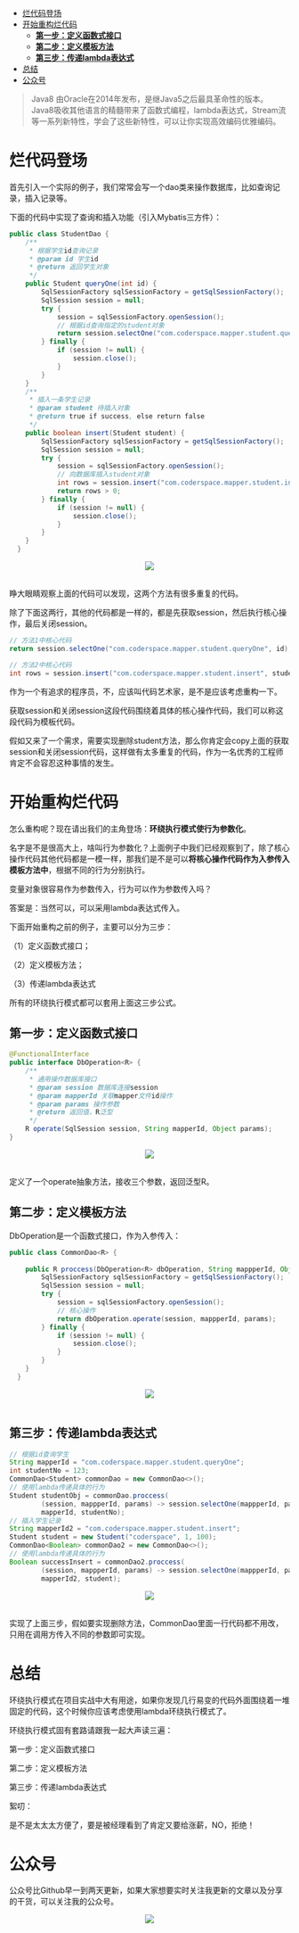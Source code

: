 <!-- MarkdownTOC -->

- [烂代码登场](#烂代码登场)
- [开始重构烂代码](#开始重构烂代码)
    - [**第一步：定义函数式接口**](#第一步：定义函数式接口)
    - [**第二步：定义模板方法**](#第二步：定义模板方法)
    - [**第三步：传递lambda表达式**](#第三步：传递lambda表达式)
- [总结](#总结)
- [公众号](#公众号)

<!-- /MarkdownTOC -->

>Java8 由Oracle在2014年发布，是继Java5之后最具革命性的版本。
>Java8吸收其他语言的精髓带来了函数式编程，lambda表达式，Stream流等一系列新特性，学会了这些新特性，可以让你实现高效编码优雅编码。
# 烂代码登场

首先引入一个实际的例子，我们常常会写一个dao类来操作数据库，比如查询记录，插入记录等。

下面的代码中实现了查询和插入功能（引入Mybatis三方件）：

```java
public class StudentDao {
    /**
     * 根据学生id查询记录
     * @param id 学生id
     * @return 返回学生对象
     */
    public Student queryOne(int id) {
        SqlSessionFactory sqlSessionFactory = getSqlSessionFactory();
        SqlSession session = null;
        try {
            session = sqlSessionFactory.openSession();
            // 根据id查询指定的student对象
            return session.selectOne("com.coderspace.mapper.student.queryOne", id);
        } finally {
            if (session != null) {
                session.close();
            }
        }
    }
    /**
     * 插入一条学生记录
     * @param student 待插入对象
     * @return true if success, else return false
     */
    public boolean insert(Student student) {
        SqlSessionFactory sqlSessionFactory = getSqlSessionFactory();
        SqlSession session = null;
        try {
            session = sqlSessionFactory.openSession();
            // 向数据库插入student对象
            int rows = session.insert("com.coderspace.mapper.student.insert", student);
            return rows > 0;
        } finally {
            if (session != null) {
                session.close();
            }
        }
    }
  }
```
<div align="center">  <img src="https://uploader.shimo.im/f/MN7BiaxSuGpyBMFe.gif" width=""/> </div><br>

睁大眼睛观察上面的代码可以发现，这两个方法有很多重复的代码。

除了下面这两行，其他的代码都是一样的，都是先获取session，然后执行核心操作，最后关闭session。

```java
// 方法1中核心代码
return session.selectOne("com.coderspace.mapper.student.queryOne", id);
```
```java
// 方法2中核心代码
int rows = session.insert("com.coderspace.mapper.student.insert", student);
```
作为一个有追求的程序员，不，应该叫代码艺术家，是不是应该考虑重构一下。

获取session和关闭session这段代码围绕着具体的核心操作代码，我们可以称这段代码为模板代码。

假如又来了一个需求，需要实现删除student方法，那么你肯定会copy上面的获取session和关闭session代码，这样做有太多重复的代码，作为一名优秀的工程师肯定不会容忍这种事情的发生。

# 开始重构烂代码

怎么重构呢？现在请出我们的主角登场：**环绕执行模式使行为参数化**。

名字是不是很高大上，啥叫行为参数化？上面例子中我们已经观察到了，除了核心操作代码其他代码都是一模一样，那我们是不是可以**将核心操作代码作为入参传入模板方法中**，根据不同的行为分别执行。

变量对象很容易作为参数传入，行为可以作为参数传入吗？

答案是：当然可以，可以采用lambda表达式传入。

下面开始重构之前的例子，主要可以分为三步：

（1）定义函数式接口；

（2）定义模板方法；

（3）传递lambda表达式

所有的环绕执行模式都可以套用上面这三步公式。

## **第一步：定义函数式接口**

```java
@FunctionalInterface
public interface DbOperation<R> {
    /**
     * 通用操作数据库接口
     * @param session 数据库连接session
     * @param mapperId 关联mapper文件id操作
     * @param params 操作参数
     * @return 返回值，R泛型
     */
    R operate(SqlSession session, String mapperId, Object params);
}
```
<div align="center">  <img src="https://uploader.shimo.im/f/gTcrLM9D9DjJVsqJ.gif" width=""/> </div><br>

定义了一个operate抽象方法，接收三个参数，返回泛型R。

## **第二步：定义模板方法**

DbOperation是一个函数式接口，作为入参传入：

```java
public class CommonDao<R> {
    
    public R proccess(DbOperation<R> dbOperation, String mappperId, Object params) {
        SqlSessionFactory sqlSessionFactory = getSqlSessionFactory();
        SqlSession session = null;
        try {
            session = sqlSessionFactory.openSession();
            // 核心操作
            return dbOperation.operate(session, mappperId, params);
        } finally {
            if (session != null) {
                session.close();
            }
        }
    }
  }
```
<div align="center">  <img src="https://uploader.shimo.im/f/UttKDAdGSmrEt8Iv.gif" width=""/> </div><br>

## **第三步：传递lambda表达式**

```java
// 根据id查询学生
String mapperId = "com.coderspace.mapper.student.queryOne";
int studentNo = 123;
CommonDao<Student> commonDao = new CommonDao<>();
// 使用lambda传递具体的行为
Student studentObj = commonDao.proccess(
        (session, mappperId, params) -> session.selectOne(mappperId, params),
        mapperId, studentNo);
// 插入学生记录
String mapperId2 = "com.coderspace.mapper.student.insert";
Student student = new Student("coderspace", 1, 100);
CommonDao<Boolean> commonDao2 = new CommonDao<>();
// 使用lambda传递具体的行为
Boolean successInsert = commonDao2.proccess(
        (session, mappperId, params) -> session.selectOne(mappperId, params),
        mapperId2, student);
```
<div align="center">  <img src="https://uploader.shimo.im/f/YUqcPAZ0GfF0Di5G.gif" width=""/> </div><br>

实现了上面三步，假如要实现删除方法，CommonDao里面一行代码都不用改，只用在调用方传入不同的参数即可实现。

# 总结

环绕执行模式在项目实战中大有用途，如果你发现几行易变的代码外面围绕着一堆固定的代码，这个时候你应该考虑使用lambda环绕执行模式了。

环绕执行模式固有套路请跟我一起大声读三遍：

第一步：定义函数式接口

第二步：定义模板方法

第三步：传递lambda表达式

絮叨：

是不是太太太方便了，要是被经理看到了肯定又要给涨薪，NO，拒绝！


# 公众号
公众号比Github早一到两天更新，如果大家想要实时关注我更新的文章以及分享的干货，可以关注我的公众号。

<div align="center">  <img src="https://uploader.shimo.im/f/zZcm5ufFQNgAN5q4.jpg!thumbnail" width=""/> </div><br>